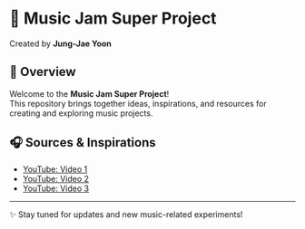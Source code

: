 # 🎵 Music Jam Super Project  

Created by **Jung-Jae Yoon**  

## 📌 Overview  
Welcome to the **Music Jam Super Project**!  
This repository brings together ideas, inspirations, and resources for creating and exploring music projects.  

## 🎧 Sources & Inspirations  
- [YouTube: Video 1](https://www.youtube.com/watch?v=cZzf1FQQFA0)  
- [YouTube: Video 2](https://www.youtube.com/watch?v=PMfhS-kEvc0)  
- [YouTube: Video 3](https://www.youtube.com/watch?v=dV9rdTlMHxs)  

---
✨ Stay tuned for updates and new music-related experiments!
